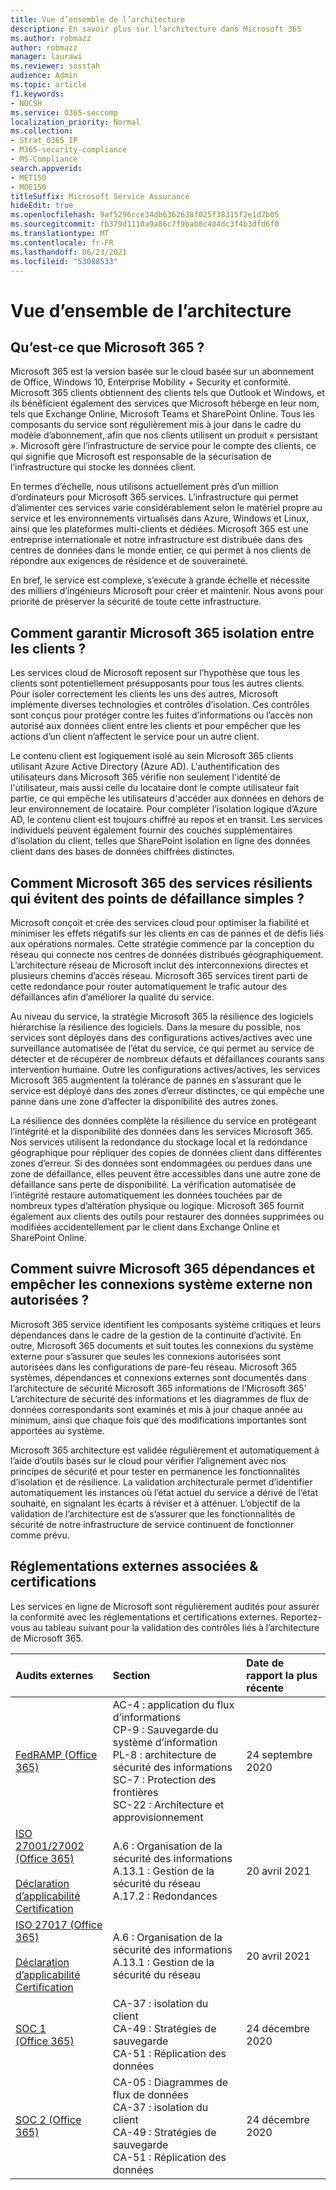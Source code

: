 ```yaml
---
title: Vue d’ensemble de l’architecture
description: En savoir plus sur l’architecture dans Microsoft 365
ms.author: robmazz
author: robmazz
manager: laurawi
ms.reviewer: sosstah
audience: Admin
ms.topic: article
f1.keywords:
- NOCSH
ms.service: O365-seccomp
localization_priority: Normal
ms.collection:
- Strat_O365_IP
- M365-security-compliance
- MS-Compliance
search.appverid:
- MET150
- MOE150
titleSuffix: Microsoft Service Assurance
hideEdit: true
ms.openlocfilehash: 9af5296cce34db6362638f025f38315f2e1d7b05
ms.sourcegitcommit: fb379d1110a9a86c7f9bab8c484dc3f4b3dfd6f0
ms.translationtype: MT
ms.contentlocale: fr-FR
ms.lasthandoff: 06/23/2021
ms.locfileid: "53088533"
---
```

# <a name="architecture-overview"></a>Vue d’ensemble de l’architecture

## <a name="what-is-microsoft-365"></a>Qu’est-ce que Microsoft 365 ?

Microsoft 365 est la version basée sur le cloud basée sur un abonnement de Office, Windows 10, Enterprise Mobility + Security et conformité. Microsoft 365 clients obtiennent des clients tels que Outlook et Windows, et ils bénéficient également des services que Microsoft héberge en leur nom, tels que Exchange Online, Microsoft Teams et SharePoint Online. Tous les composants du service sont régulièrement mis à jour dans le cadre du modèle d’abonnement, afin que nos clients utilisent un produit « persistant ». Microsoft gère l’infrastructure de service pour le compte des clients, ce qui signifie que Microsoft est responsable de la sécurisation de l’infrastructure qui stocke les données client.

En termes d’échelle, nous utilisons actuellement près d’un million d’ordinateurs pour Microsoft 365 services. L’infrastructure qui permet d’alimenter ces services varie considérablement selon le matériel propre au service et les environnements virtualisés dans Azure, Windows et Linux, ainsi que les plateformes multi-clients et dédiées. Microsoft 365 est une entreprise internationale et notre infrastructure est distribuée dans des centres de données dans le monde entier, ce qui permet à nos clients de répondre aux exigences de résidence et de souveraineté.

En bref, le service est complexe, s’exécute à grande échelle et nécessite des milliers d’ingénieurs Microsoft pour créer et maintenir. Nous avons pour priorité de préserver la sécurité de toute cette infrastructure.

## <a name="how-does-microsoft-365-ensure-isolation-between-customer-tenants"></a>Comment garantir Microsoft 365 isolation entre les clients ?

Les services cloud de Microsoft reposent sur l’hypothèse que tous les clients sont potentiellement présupposants pour tous les autres clients. Pour isoler correctement les clients les uns des autres, Microsoft implémente diverses technologies et contrôles d’isolation. Ces contrôles sont conçus pour protéger contre les fuites d’informations ou l’accès non autorisé aux données client entre les clients et pour empêcher que les actions d’un client n’affectent le service pour un autre client.

Le contenu client est logiquement isolé au sein Microsoft 365 clients utilisant Azure Active Directory (Azure AD). L'authentification des utilisateurs dans Microsoft 365 vérifie non seulement l'identité de l'utilisateur, mais aussi celle du locataire dont le compte utilisateur fait partie, ce qui empêche les utilisateurs d'accéder aux données en dehors de leur environnement de locataire. Pour compléter l’isolation logique d’Azure AD, le contenu client est toujours chiffré au repos et en transit. Les services individuels peuvent également fournir des couches supplémentaires d’isolation du client, telles que SharePoint isolation en ligne des données client dans des bases de données chiffrées distinctes.

## <a name="how-does-microsoft-365-engineer-resilient-services-that-avoid-single-points-of-failure"></a>Comment Microsoft 365 des services résilients qui évitent des points de défaillance simples ?

Microsoft conçoit et crée des services cloud pour optimiser la fiabilité et minimiser les effets négatifs sur les clients en cas de pannes et de défis liés aux opérations normales. Cette stratégie commence par la conception du réseau qui connecte nos centres de données distribués géographiquement. L’architecture réseau de Microsoft inclut des interconnexions directes et plusieurs chemins d’accès réseau. Microsoft 365 services tirent parti de cette redondance pour router automatiquement le trafic autour des défaillances afin d’améliorer la qualité du service.

Au niveau du service, la stratégie Microsoft 365 la résilience des logiciels hiérarchise la résilience des logiciels. Dans la mesure du possible, nos services sont déployés dans des configurations actives/actives avec une surveillance automatisée de l’état du service, ce qui permet au service de détecter et de récupérer de nombreux défauts et défaillances courants sans intervention humaine. Outre les configurations actives/actives, les services Microsoft 365 augmentent la tolérance de pannes en s’assurant que le service est déployé dans des zones d’erreur distinctes, ce qui empêche une panne dans une zone d’affecter la disponibilité des autres zones.

La résilience des données complète la résilience du service en protégeant l’intégrité et la disponibilité des données dans les services Microsoft 365. Nos services utilisent la redondance du stockage local et la redondance géographique pour répliquer des copies de données client dans différentes zones d’erreur. Si des données sont endommagées ou perdues dans une zone de défaillance, elles peuvent être accessibles dans une autre zone de défaillance sans perte de disponibilité. La vérification automatisée de l’intégrité restaure automatiquement les données touchées par de nombreux types d’altération physique ou logique. Microsoft 365 fournit également aux clients des outils pour restaurer des données supprimées ou modifiées accidentellement par le client dans Exchange Online et SharePoint Online.

## <a name="how-does-microsoft-365-track-dependencies-and-prevent-unauthorized-external-system-connections"></a>Comment suivre Microsoft 365 dépendances et empêcher les connexions système externe non autorisées ?

Microsoft 365 service identifient les composants système critiques et leurs dépendances dans le cadre de la gestion de la continuité d’activité. En outre, Microsoft 365 documents et suit toutes les connexions du système externe pour s’assurer que seules les connexions autorisées sont autorisées dans les configurations de pare-feu réseau. Microsoft 365 systèmes, dépendances et connexions externes sont documentés dans l’architecture de sécurité Microsoft 365 informations de l’Microsoft 365' L’architecture de sécurité des informations et les diagrammes de flux de données correspondants sont examinés et mis à jour chaque année au minimum, ainsi que chaque fois que des modifications importantes sont apportées au système.

Microsoft 365 architecture est validée régulièrement et automatiquement à l’aide d’outils basés sur le cloud pour vérifier l’alignement avec nos principes de sécurité et pour tester en permanence les fonctionnalités d’isolation et de résilience. La validation architecturale permet d’identifier automatiquement les instances où l’état actuel du service a dérivé de l’état souhaité, en signalant les écarts à réviser et à atténuer. L’objectif de la validation de l’architecture est de s’assurer que les fonctionnalités de sécurité de notre infrastructure de service continuent de fonctionner comme prévu.

## <a name="related-external-regulations--certifications"></a>Réglementations externes associées & certifications

Les services en ligne de Microsoft sont régulièrement audités pour assurer la conformité avec les réglementations et certifications externes. Reportez-vous au tableau suivant pour la validation des contrôles liés à l’architecture de Microsoft 365.

| **Audits externes** | **Section** | **Date de rapport la plus récente** |
|:--------------------|:------------|:-----------------------|
| [FedRAMP (Office 365)](https://compliance.microsoft.com/compliancemanager) | AC-4 : application du flux d’informations <br> CP-9 : Sauvegarde du système d’information <br> PL-8 : architecture de sécurité des informations <br> SC-7 : Protection des frontières <br> SC-22 : Architecture et approvisionnement | 24 septembre 2020 |
| [ISO 27001/27002 (Office 365)](https://servicetrust.microsoft.com/ViewPage/MSComplianceGuideV3?command=Download&downloadType=Document&downloadId=8d625374-4f2d-49f8-9d37-a4281ba98222&tab=7027ead0-3d6b-11e9-b9e1-290b1eb4cdeb&docTab=7027ead0-3d6b-11e9-b9e1-290b1eb4cdeb_ISO_Reports) <br><br> [Déclaration d’applicabilité](https://servicetrust.microsoft.com/ViewPage/MSComplianceGuideV3?command=Download&downloadType=Document&downloadId=c0df4ce8-c77e-4183-84eb-c8688470d8b1&tab=7027ead0-3d6b-11e9-b9e1-290b1eb4cdeb&docTab=7027ead0-3d6b-11e9-b9e1-290b1eb4cdeb_ISO_Reports) <br> [Certification](https://servicetrust.microsoft.com/ViewPage/MSComplianceGuideV3?command=Download&downloadType=Document&downloadId=1e84a14a-2468-45ac-9412-5e53250d57ec&tab=7027ead0-3d6b-11e9-b9e1-290b1eb4cdeb&docTab=7027ead0-3d6b-11e9-b9e1-290b1eb4cdeb_ISO_Reports) | A.6 : Organisation de la sécurité des informations <br> A.13.1 : Gestion de la sécurité du réseau <br> A.17.2 : Redondances | 20 avril 2021 |
| [ISO 27017 (Office 365)](https://servicetrust.microsoft.com/ViewPage/MSComplianceGuideV3?command=Download&downloadType=Document&downloadId=8d625374-4f2d-49f8-9d37-a4281ba98222&tab=7027ead0-3d6b-11e9-b9e1-290b1eb4cdeb&docTab=7027ead0-3d6b-11e9-b9e1-290b1eb4cdeb_ISO_Reports) <br><br> [Déclaration d’applicabilité](https://servicetrust.microsoft.com/ViewPage/MSComplianceGuideV3?command=Download&downloadType=Document&downloadId=c0df4ce8-c77e-4183-84eb-c8688470d8b1&tab=7027ead0-3d6b-11e9-b9e1-290b1eb4cdeb&docTab=7027ead0-3d6b-11e9-b9e1-290b1eb4cdeb_ISO_Reports) <br> [Certification](https://servicetrust.microsoft.com/ViewPage/MSComplianceGuideV3?command=Download&downloadType=Document&downloadId=70de0999-5451-43a3-9ef4-761e8fbfb1a3&tab=7027ead0-3d6b-11e9-b9e1-290b1eb4cdeb&docTab=7027ead0-3d6b-11e9-b9e1-290b1eb4cdeb_ISO_Reports) | A.6 : Organisation de la sécurité des informations <br> A.13.1 : Gestion de la sécurité du réseau | 20 avril 2021 |
| [SOC 1 (Office 365)](https://servicetrust.microsoft.com/ViewPage/MSComplianceGuideV3?command=Download&downloadType=Document&downloadId=90df3f9c-3aaf-4dbf-99d0-ca9f2991721b&tab=7027ead0-3d6b-11e9-b9e1-290b1eb4cdeb&docTab=7027ead0-3d6b-11e9-b9e1-290b1eb4cdeb_SOC_%2F_SSAE_16_Reports) | CA-37 : isolation du client <br> CA-49 : Stratégies de sauvegarde <br> CA-51 : Réplication des données | 24 décembre 2020 |
| [SOC 2 (Office 365)](https://servicetrust.microsoft.com/ViewPage/MSComplianceGuideV3?command=Download&downloadType=Document&downloadId=a73c1738-7892-42b7-acd3-87b6371c53f6&tab=7027ead0-3d6b-11e9-b9e1-290b1eb4cdeb&docTab=7027ead0-3d6b-11e9-b9e1-290b1eb4cdeb_SOC_%2F_SSAE_16_Reports) | CA-05 : Diagrammes de flux de données <br> CA-37 : isolation du client <br> CA-49 : Stratégies de sauvegarde <br> CA-51 : Réplication des données | 24 décembre 2020 |